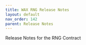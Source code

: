```yaml
---
title: WAX RNG Release Notes
layout: default
nav_order: 142
parent: Release Notes
---
```


Release Notes for the RNG Contract